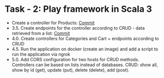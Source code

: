 # Task - 2: Play framework in Scala 3

- Create a controller for Products: [Commit](https://github.com/viashchuk/ebiznes/commit/757b6d887514b83db917afe91e1f058d04cf8a6d)
- 3.5. Create endpoints for the controller according to CRUD - data retrieved from a list: [Commit](https://github.com/viashchuk/ebiznes/commit/95592c72b67ac84edbe6a51c7e62c8c2b70fbfdc)
- 4.0. Create controllers for Categories and Cart + endpoints according to CRUD 
- 4.5. Run the application on docker (create an image) and add a script to run the application via ngrok 
- 5.0. Add CORS configuration for two hosts for CRUD methods. Controllers can be based on lists instead of databases. CRUD: show all, show by id (get), update (put), delete (delete), add (post).
